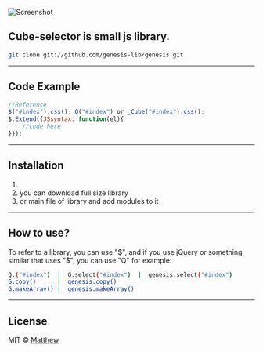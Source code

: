 ![Screenshot](https://avatars1.githubusercontent.com/u/25234221?s=70&v=5) 
## Cube-selector is small js library.

```bash
git clone git://github.com/genesis-lib/genesis.git
```
***
## Code Example
```javascript
//Reference
$("#index").css(); Q("#index") or _Cube("#index").css();
$.Extend({JSsyntax: function(el){
    //code here
}});
```
***
## Installation
1. <script src="cube-selector.js"></script>
2. you can download full size library 
3. or main file of library and add modules to it
***

## How to use?
To refer to a library, you can use "$", and if you use jQuery or something similar that uses "$", you can use "Q" for example:
```bash
Q.("#index")  |  G.select("#index")  |  genesis.select("#index")
G.copy()      |  genesis.copy()  
G.makeArray() |  genesis.makeArray() 
```
***
## License
MIT © [Matthew]()
